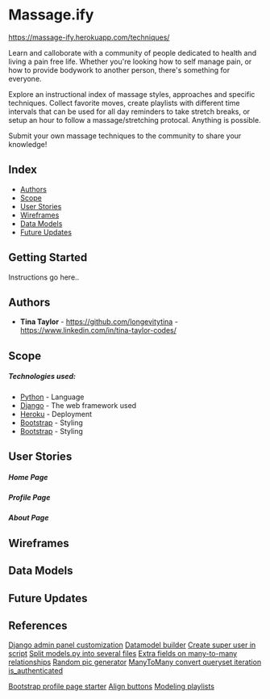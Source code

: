 # Massage.ify

https://massage-ify.herokuapp.com/techniques/

Learn and calloborate with a community of people dedicated to health and living a pain free life. Whether you're looking how to self manage pain, or how to provide bodywork to another person, there's something for everyone.

Explore an instructional index of massage styles, approaches and specific techniques. Collect favorite moves, create playlists with different time intervals that can be used for all day reminders to take stretch breaks, or setup an hour to follow a massage/stretching protocal. Anything is possible.

Submit your own massage techniques to the community to share your knowledge!

## Index

- [Authors](#authors)
- [Scope](#scope)
- [User Stories](#user-stories)
- [Wireframes](#wireframes)
- [Data Models](#data-models)
- [Future Updates](#future-updates)

## Getting Started

Instructions go here..

## Authors

- **Tina Taylor** - https://github.com/longevitytina - https://www.linkedin.com/in/tina-taylor-codes/

## Scope

##### Technologies used:

- [Python](https://www.python.org) - Language
- [Django](https://www.djangoproject.com) - The web framework used
- [Heroku](https://www.heroku.com) - Deployment
- [Bootstrap](https://getbootstrap.com) - Styling
- [Bootstrap](https://getbootstrap.com) - Styling

## User Stories

##### Home Page

##### Profile Page

##### About Page

## Wireframes

## Data Models

## Future Updates

## References

[Django admin panel customization](https://data-flair.training/blogs/django-admin-customization/)
[Datamodel builder](https://www.lucidchart.com/)
[Create super user in script](https://stackoverflow.com/questions/6244382/how-to-automate-createsuperuser-on-django)
[Split models.py into several files](https://stackoverflow.com/questions/6336664/split-models-py-into-several-files)
[Extra fields on many-to-many relationships](https://docs.djangoproject.com/en/dev/topics/db/models/#extra-fields-on-many-to-many-relationships)
[Random pic generator](https://source.unsplash.com/)
[ManyToMany convert queryset iteration ](https://stackoverflow.com/questions/45768190/typeerror-manyrelatedmanager-object-is-not-iterable)
[is_authenticated](https://docs.djangoproject.com/en/2.0/topics/auth/default/#limiting-access-to-logged-in-users)

[Bootstrap profile page starter](https://bootstrapious.com/p/bootstrap-profile-page)
[Align buttons](https://stackoverflow.com/questions/20962483/how-do-i-make-two-bootstrap-buttons-side-by-side/20962556)
[Modeling playlists](https://stackoverflow.com/questions/4799378/best-way-to-make-a-simple-orderable-playlist-in-django)
